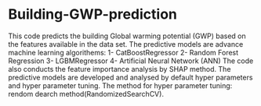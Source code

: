 # Building-GWP-prediction
This code predicts the building Global warming potential (GWP) based on the features available in the data set.
The predictive models are advance machine learning algorithems: 1- CatBoostRegressor 2- Random Forest Regression 3- LGBMRegressor 4- Artificial Neural Network (ANN)
The code also conducts the feature importance analysis by SHAP method.
The predictive models are developed and analysed by default hyper parameters and hyper parameter tuning.
The method for hyper parameter tuning: rendom dearch method(RandomizedSearchCV).
